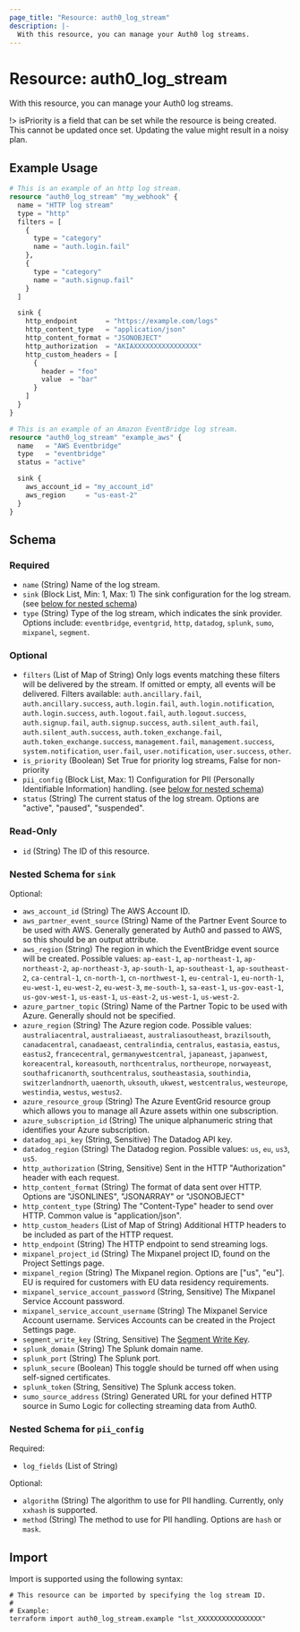 ```yaml
---
page_title: "Resource: auth0_log_stream"
description: |-
  With this resource, you can manage your Auth0 log streams.
---
```


# Resource: auth0_log_stream

With this resource, you can manage your Auth0 log streams.

!> isPriority is a field that can be set while the resource is being created.
This cannot be updated once set. Updating the value might result in a noisy plan.

## Example Usage

```terraform
# This is an example of an http log stream.
resource "auth0_log_stream" "my_webhook" {
  name = "HTTP log stream"
  type = "http"
  filters = [
    {
      type = "category"
      name = "auth.login.fail"
    },
    {
      type = "category"
      name = "auth.signup.fail"
    }
  ]

  sink {
    http_endpoint       = "https://example.com/logs"
    http_content_type   = "application/json"
    http_content_format = "JSONOBJECT"
    http_authorization  = "AKIAXXXXXXXXXXXXXXXX"
    http_custom_headers = [
      {
        header = "foo"
        value  = "bar"
      }
    ]
  }
}

# This is an example of an Amazon EventBridge log stream.
resource "auth0_log_stream" "example_aws" {
  name   = "AWS Eventbridge"
  type   = "eventbridge"
  status = "active"

  sink {
    aws_account_id = "my_account_id"
    aws_region     = "us-east-2"
  }
}
```

<!-- schema generated by tfplugindocs -->
## Schema

### Required

- `name` (String) Name of the log stream.
- `sink` (Block List, Min: 1, Max: 1) The sink configuration for the log stream. (see [below for nested schema](#nestedblock--sink))
- `type` (String) Type of the log stream, which indicates the sink provider. Options include: `eventbridge`, `eventgrid`, `http`, `datadog`, `splunk`, `sumo`, `mixpanel`, `segment`.

### Optional

- `filters` (List of Map of String) Only logs events matching these filters will be delivered by the stream. If omitted or empty, all events will be delivered. Filters available: `auth.ancillary.fail`, `auth.ancillary.success`, `auth.login.fail`, `auth.login.notification`, `auth.login.success`, `auth.logout.fail`, `auth.logout.success`, `auth.signup.fail`, `auth.signup.success`, `auth.silent_auth.fail`, `auth.silent_auth.success`, `auth.token_exchange.fail`, `auth.token_exchange.success`, `management.fail`, `management.success`, `system.notification`, `user.fail`, `user.notification`, `user.success`, `other`.
- `is_priority` (Boolean) Set True for priority log streams, False for non-priority
- `pii_config` (Block List, Max: 1) Configuration for PII (Personally Identifiable Information) handling. (see [below for nested schema](#nestedblock--pii_config))
- `status` (String) The current status of the log stream. Options are "active", "paused", "suspended".

### Read-Only

- `id` (String) The ID of this resource.

<a id="nestedblock--sink"></a>
### Nested Schema for `sink`

Optional:

- `aws_account_id` (String) The AWS Account ID.
- `aws_partner_event_source` (String) Name of the Partner Event Source to be used with AWS. Generally generated by Auth0 and passed to AWS, so this should be an output attribute.
- `aws_region` (String) The region in which the EventBridge event source will be created. Possible values: `ap-east-1`, `ap-northeast-1`, `ap-northeast-2`, `ap-northeast-3`, `ap-south-1`, `ap-southeast-1`, `ap-southeast-2`, `ca-central-1`, `cn-north-1`, `cn-northwest-1`, `eu-central-1`, `eu-north-1`, `eu-west-1`, `eu-west-2`, `eu-west-3`, `me-south-1`, `sa-east-1`, `us-gov-east-1`, `us-gov-west-1`, `us-east-1`, `us-east-2`, `us-west-1`, `us-west-2`.
- `azure_partner_topic` (String) Name of the Partner Topic to be used with Azure. Generally should not be specified.
- `azure_region` (String) The Azure region code. Possible values: `australiacentral`, `australiaeast`, `australiasoutheast`, `brazilsouth`, `canadacentral`, `canadaeast`, `centralindia`, `centralus`, `eastasia`, `eastus`, `eastus2`, `francecentral`, `germanywestcentral`, `japaneast`, `japanwest`, `koreacentral`, `koreasouth`, `northcentralus`, `northeurope`, `norwayeast`, `southafricanorth`, `southcentralus`, `southeastasia`, `southindia`, `switzerlandnorth`, `uaenorth`, `uksouth`, `ukwest`, `westcentralus`, `westeurope`, `westindia`, `westus`, `westus2`.
- `azure_resource_group` (String) The Azure EventGrid resource group which allows you to manage all Azure assets within one subscription.
- `azure_subscription_id` (String) The unique alphanumeric string that identifies your Azure subscription.
- `datadog_api_key` (String, Sensitive) The Datadog API key.
- `datadog_region` (String) The Datadog region. Possible values: `us`, `eu`, `us3`, `us5`.
- `http_authorization` (String, Sensitive) Sent in the HTTP "Authorization" header with each request.
- `http_content_format` (String) The format of data sent over HTTP. Options are "JSONLINES", "JSONARRAY" or "JSONOBJECT"
- `http_content_type` (String) The "Content-Type" header to send over HTTP. Common value is "application/json".
- `http_custom_headers` (List of Map of String) Additional HTTP headers to be included as part of the HTTP request.
- `http_endpoint` (String) The HTTP endpoint to send streaming logs.
- `mixpanel_project_id` (String) The Mixpanel project ID, found on the Project Settings page.
- `mixpanel_region` (String) The Mixpanel region. Options are ["us", "eu"]. EU is required for customers with EU data residency requirements.
- `mixpanel_service_account_password` (String, Sensitive) The Mixpanel Service Account password.
- `mixpanel_service_account_username` (String) The Mixpanel Service Account username. Services Accounts can be created in the Project Settings page.
- `segment_write_key` (String, Sensitive) The [Segment Write Key](https://segment.com/docs/connections/find-writekey/).
- `splunk_domain` (String) The Splunk domain name.
- `splunk_port` (String) The Splunk port.
- `splunk_secure` (Boolean) This toggle should be turned off when using self-signed certificates.
- `splunk_token` (String, Sensitive) The Splunk access token.
- `sumo_source_address` (String) Generated URL for your defined HTTP source in Sumo Logic for collecting streaming data from Auth0.


<a id="nestedblock--pii_config"></a>
### Nested Schema for `pii_config`

Required:

- `log_fields` (List of String)

Optional:

- `algorithm` (String) The algorithm to use for PII handling. Currently, only `xxhash` is supported.
- `method` (String) The method to use for PII handling. Options are `hash` or `mask`.

## Import

Import is supported using the following syntax:

```shell
# This resource can be imported by specifying the log stream ID.
#
# Example:
terraform import auth0_log_stream.example "lst_XXXXXXXXXXXXXXXX"
```
